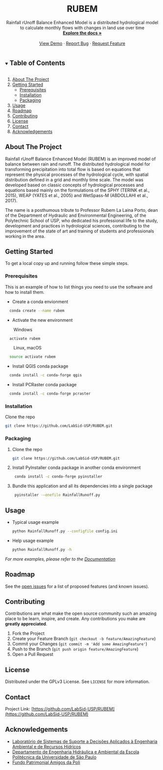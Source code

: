 <!-- PROJECT LOGO -->
<br />
<p align="center">
  <h1 align="center">RUBEM</h1>

  <p align="center">
    Rainfall rUnoff Balance Enhanced Model is a distributed hydrological model to calculate monthly flows with changes in land use over time
    <br />
    <a href="https://github.com/LabSid-USP/RUBEM"><strong>Explore the docs »</strong></a>
    <br />
    <br />
    <a href="https://github.com/LabSid-USP/RUBEM">View Demo</a>
    ·
    <a href="https://github.com/LabSid-USP/RUBEM/issues">Report Bug</a>
    ·
    <a href="https://github.com/LabSid-USP/RUBEM/issues">Request Feature</a>
  </p>
</p>



<!-- TABLE OF CONTENTS -->
<details open="open">
  <summary><h2 style="display: inline-block">Table of Contents</h2></summary>
  <ol>
    <li>
      <a href="#about-the-project">About The Project</a>
    </li>
    <li>
      <a href="#getting-started">Getting Started</a>
      <ul>
        <li><a href="#prerequisites">Prerequisites</a></li>
        <li><a href="#installation">Installation</a></li>
        <li><a href="#packaging">Packaging</a></li>
      </ul>
    </li>
    <li><a href="#usage">Usage</a></li>
    <li><a href="#roadmap">Roadmap</a></li>
    <li><a href="#contributing">Contributing</a></li>
    <li><a href="#license">License</a></li>
    <li><a href="#contact">Contact</a></li>
    <li><a href="#acknowledgements">Acknowledgements</a></li>
  </ol>
</details>


<!-- ABOUT THE PROJECT -->
## About The Project

Rainfall rUnoff Balance Enhanced Model (RUBEM) is an improved model of balance between rain and runoff. The distributed hydrological model for transforming precipitation into total flow is based on equations that represent the physical processes of the hydrological cycle, with spatial distribution defined in a grid and monthly time scale. The model was developed based on classic concepts of hydrological processes and equations based mainly on the formulations of the SPHY (TERINK et al., 2015), WEAP (YATES et al., 2005) and WetSpass-M (ABDOLLAHI et al., 2017).

The name is a posthumous tribute to Professor Rubem La Laina Porto, dean of the Department of Hydraulic and Environmental Engineering, of the Polytechnic School of USP, who dedicated his professional life to the study, development and practices in hydrological sciences, contributing to the improvement of the state of art and training of students and professionals working in the area.

<!-- GETTING STARTED -->
## Getting Started

To get a local copy up and running follow these simple steps.

### Prerequisites

This is an example of how to list things you need to use the software and how to install them.

* Create a conda envionment
```sh
  conda create --name rubem
 ```
 * Activate the new environment

&nbsp;&nbsp;&nbsp;&nbsp;&nbsp;&nbsp;&nbsp;Windows
```powershell
  activate rubem
```
&nbsp;&nbsp;&nbsp;&nbsp;&nbsp;&nbsp;&nbsp;Linux, macOS
```sh
  source activate rubem
```
  * Install QGIS conda package
```sh
  conda install -c conda-forge qgis 
 ```
 * Install PCRaster conda package
```sh
  conda install -c conda-forge pcraster 
 ```

### Installation

Clone the repo
   ```sh
   git clone https://github.com/LabSid-USP/RUBEM.git
   ```
   
### Packaging

1. Clone the repo
   ```sh
   git clone https://github.com/LabSid-USP/RUBEM.git
   ```
2. Install PyInstaller conda package in another conda environment
   ```sh
    conda install -c conda-forge pyinstaller 
   ```   
3. Bundle this application and all its dependencies into a single package 
   ```sh
    pyinstaller -–onefile RainfallRunoff.py
   ```
   
<!-- USAGE EXAMPLES -->
## Usage

 * Typical usage example
   ```sh
   python RainfallRunoff.py --configfile config.ini
   ```
 * Help usage example
   ```sh
   python RainfallRunoff.py -h
   ```   

_For more examples, please refer to the [Documentation](https://example.com)_

<!-- ROADMAP -->
## Roadmap

See the [open issues](https://github.com/LabSid-USP/RUBEM/issues) for a list of proposed features (and known issues).


<!-- CONTRIBUTING -->
## Contributing

Contributions are what make the open source community such an amazing place to be learn, inspire, and create. Any contributions you make are **greatly appreciated**.

1. Fork the Project
2. Create your Feature Branch (`git checkout -b feature/AmazingFeature`)
3. Commit your Changes (`git commit -m 'Add some AmazingFeature'`)
4. Push to the Branch (`git push origin feature/AmazingFeature`)
5. Open a Pull Request

<!-- LICENSE -->
## License

Distributed under the GPLv3 License. See `LICENSE` for more information.

<!-- CONTACT -->
## Contact

Project Link: [https://github.com/LabSid-USP/RUBEM](https://github.com/LabSid-USP/RUBEM)

<!-- ACKNOWLEDGEMENTS -->
## Acknowledgements

* [Laboratório de Sistemas de Suporte a Decisões Aplicados à Engenharia Ambiental e de Recursos Hídricos](http://labsid.eng.br/Contato.aspx)
* [Departamento de Engenharia Hidráulica e Ambiental da Escola Politécnica da Universidade de São Paulo](http://www.pha.poli.usp.br/)
* [Fundo Patrimonial Amigos da Poli](https://www.amigosdapoli.com.br/)
